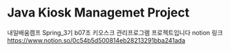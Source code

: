 # Java Kiosk Managemet Project
내일배움캠프 Spring_3기 b07조 키오스크 관리프로그램 프로젝트입니다
notion 링크
https://www.notion.so/0c54b5d500814eb28213291bba241ada
